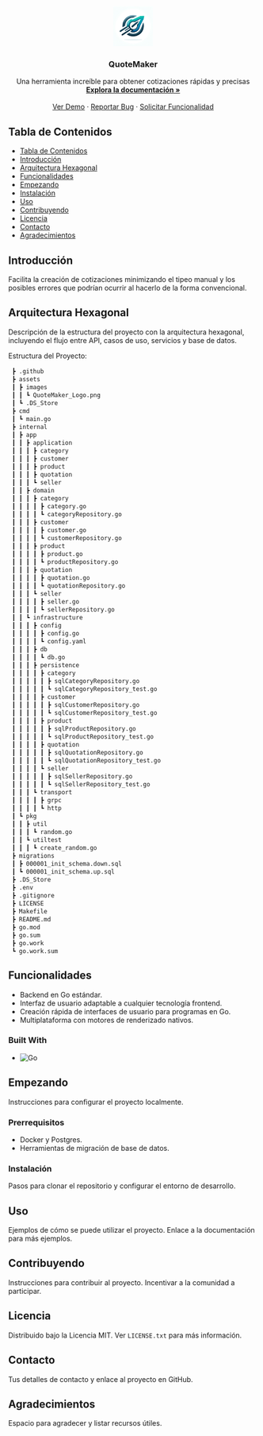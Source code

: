 <!-- PROJECT LOGO -->
<div align="center">
  <a>
    <img src="/assets/images/QuoteMaker_Logo.png" alt="Logo" width="80" height="80">
  </a>
  <h3 align="center">QuoteMaker</h3>
  <p align="center">
    Una herramienta increíble para obtener cotizaciones rápidas y precisas
    <br />
    <a href="https://github.com/your_username/QuoteMaker"><strong>Explora la documentación »</strong></a>
    <br />
    <br />
    <a href="https://github.com/your_username/QuoteMaker">Ver Demo</a>
    ·
    <a href="https://github.com/your_username/QuoteMaker/issues">Reportar Bug</a>
    ·
    <a href="https://github.com/your_username/QuoteMaker/issues">Solicitar Funcionalidad</a>
  </p>
</div>

## Tabla de Contenidos
- [Tabla de Contenidos](#tabla-de-contenidos)
- [Introducción](#introducción)
- [Arquitectura Hexagonal](#arquitectura-hexagonal)
- [Funcionalidades](#funcionalidades)
- [Empezando](#empezando)
- [Instalación](#instalación)
- [Uso](#uso)
- [Contribuyendo](#contribuyendo)
- [Licencia](#licencia)
- [Contacto](#contacto)
- [Agradecimientos](#agradecimientos)

## Introducción
Facilita la creación de cotizaciones minimizando el tipeo manual y los posibles errores que podrían ocurrir al hacerlo de la forma convencional.

## Arquitectura Hexagonal
Descripción de la estructura del proyecto con la arquitectura hexagonal, incluyendo el flujo entre API, casos de uso, servicios y base de datos.

Estructura del Proyecto:
```
 ┣ .github
 ┣ assets
 ┃ ┣ images
 ┃ ┃ ┗ QuoteMaker_Logo.png
 ┃ ┗ .DS_Store
 ┣ cmd
 ┃ ┗ main.go
 ┣ internal
 ┃ ┣ app
 ┃ ┃ ┣ application
 ┃ ┃ ┃ ┣ category
 ┃ ┃ ┃ ┣ customer
 ┃ ┃ ┃ ┣ product
 ┃ ┃ ┃ ┣ quotation
 ┃ ┃ ┃ ┗ seller
 ┃ ┃ ┣ domain
 ┃ ┃ ┃ ┣ category
 ┃ ┃ ┃ ┃ ┣ category.go
 ┃ ┃ ┃ ┃ ┗ categoryRepository.go
 ┃ ┃ ┃ ┣ customer
 ┃ ┃ ┃ ┃ ┣ customer.go
 ┃ ┃ ┃ ┃ ┗ customerRepository.go
 ┃ ┃ ┃ ┣ product
 ┃ ┃ ┃ ┃ ┣ product.go
 ┃ ┃ ┃ ┃ ┗ productRepository.go
 ┃ ┃ ┃ ┣ quotation
 ┃ ┃ ┃ ┃ ┣ quotation.go
 ┃ ┃ ┃ ┃ ┗ quotationRepository.go
 ┃ ┃ ┃ ┗ seller
 ┃ ┃ ┃ ┃ ┣ seller.go
 ┃ ┃ ┃ ┃ ┗ sellerRepository.go
 ┃ ┃ ┗ infrastructure
 ┃ ┃ ┃ ┣ config
 ┃ ┃ ┃ ┃ ┣ config.go
 ┃ ┃ ┃ ┃ ┗ config.yaml
 ┃ ┃ ┃ ┣ db
 ┃ ┃ ┃ ┃ ┗ db.go
 ┃ ┃ ┃ ┣ persistence
 ┃ ┃ ┃ ┃ ┣ category
 ┃ ┃ ┃ ┃ ┃ ┣ sqlCategoryRepository.go
 ┃ ┃ ┃ ┃ ┃ ┗ sqlCategoryRepository_test.go
 ┃ ┃ ┃ ┃ ┣ customer
 ┃ ┃ ┃ ┃ ┃ ┣ sqlCustomerRepository.go
 ┃ ┃ ┃ ┃ ┃ ┗ sqlCustomerRepository_test.go
 ┃ ┃ ┃ ┃ ┣ product
 ┃ ┃ ┃ ┃ ┃ ┣ sqlProductRepository.go
 ┃ ┃ ┃ ┃ ┃ ┗ sqlProductRepository_test.go
 ┃ ┃ ┃ ┃ ┣ quotation
 ┃ ┃ ┃ ┃ ┃ ┣ sqlQuotationRepository.go
 ┃ ┃ ┃ ┃ ┃ ┗ sqlQuotationRepository_test.go
 ┃ ┃ ┃ ┃ ┗ seller
 ┃ ┃ ┃ ┃ ┃ ┣ sqlSellerRepository.go
 ┃ ┃ ┃ ┃ ┃ ┗ sqlSellerRepository_test.go
 ┃ ┃ ┃ ┗ transport
 ┃ ┃ ┃ ┃ ┣ grpc
 ┃ ┃ ┃ ┃ ┗ http
 ┃ ┗ pkg
 ┃ ┃ ┣ util
 ┃ ┃ ┃ ┗ random.go
 ┃ ┃ ┗ utiltest
 ┃ ┃ ┃ ┗ create_random.go
 ┣ migrations
 ┃ ┣ 000001_init_schema.down.sql
 ┃ ┗ 000001_init_schema.up.sql
 ┣ .DS_Store
 ┣ .env
 ┣ .gitignore
 ┣ LICENSE
 ┣ Makefile
 ┣ README.md
 ┣ go.mod
 ┣ go.sum
 ┣ go.work
 ┗ go.work.sum
```

## Funcionalidades
- Backend en Go estándar.
- Interfaz de usuario adaptable a cualquier tecnología frontend.
- Creación rápida de interfaces de usuario para programas en Go.
- Multiplataforma con motores de renderizado nativos.

### Built With
- ![Go](https://img.shields.io/badge/Go-00ADD8?style=for-the-badge&logo=go&logoColor=white)

## Empezando
Instrucciones para configurar el proyecto localmente.

### Prerrequisitos
- Docker y Postgres.
- Herramientas de migración de base de datos.

### Instalación
Pasos para clonar el repositorio y configurar el entorno de desarrollo.

## Uso
Ejemplos de cómo se puede utilizar el proyecto. Enlace a la documentación para más ejemplos.

## Contribuyendo
Instrucciones para contribuir al proyecto. Incentivar a la comunidad a participar.

## Licencia
Distribuido bajo la Licencia MIT. Ver `LICENSE.txt` para más información.

## Contacto
Tus detalles de contacto y enlace al proyecto en GitHub.

## Agradecimientos
Espacio para agradecer y listar recursos útiles.

